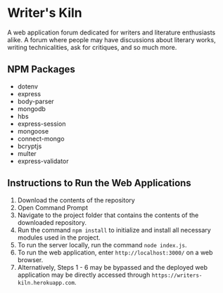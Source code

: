 # Writer's Kiln

A web application forum dedicated for writers and literature enthusiasts alike. A forum where people may have discussions about literary works, writing technicalities, ask for critiques, and so much more.

## NPM Packages
- dotenv
- express
- body-parser
- mongodb
- hbs
- express-session
- mongoose
- connect-mongo
- bcryptjs
- multer
- express-validator

## Instructions to Run the Web Applications
1. Download the contents of the repository
2. Open Command Prompt
3. Navigate to the project folder that contains the contents of the downloaded repository.
4. Run the command `npm install` to initialize and install all necessary modules used in the project.
5. To run the server locally, run the command `node index.js`.
6. To run the web application, enter `http://localhost:3000/` on a web browser.
7. Alternatively, Steps 1 - 6 may be bypassed and the deployed web application may be directly accessed through `https://writers-kiln.herokuapp.com`.
